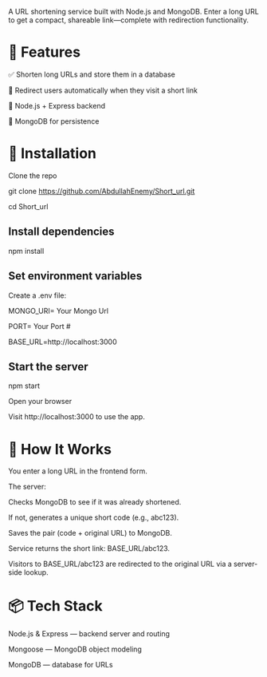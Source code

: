 A URL shortening service built with Node.js and MongoDB. Enter a long URL to get a compact, shareable link—complete with redirection functionality.

# 🚀 Features
✅ Shorten long URLs and store them in a database

🔄 Redirect users automatically when they visit a short link

🧬 Node.js + Express backend

💾 MongoDB for persistence

# 🔧 Installation
Clone the repo

git clone https://github.com/AbdullahEnemy/Short_url.git

cd Short_url

## Install dependencies

npm install
## Set environment variables

Create a .env file:

MONGO_URI= Your Mongo Url

PORT= Your Port #

BASE_URL=http://localhost:3000

## Start the server

npm start

Open your browser

Visit http://localhost:3000 to use the app.

# 🧭 How It Works
You enter a long URL in the frontend form.

The server:

Checks MongoDB to see if it was already shortened.

If not, generates a unique short code (e.g., abc123).

Saves the pair (code + original URL) to MongoDB.

Service returns the short link: BASE_URL/abc123.

Visitors to BASE_URL/abc123 are redirected to the original URL via a server-side lookup.

# 📦 Tech Stack
Node.js & Express — backend server and routing

Mongoose — MongoDB object modeling

MongoDB — database for URLs

